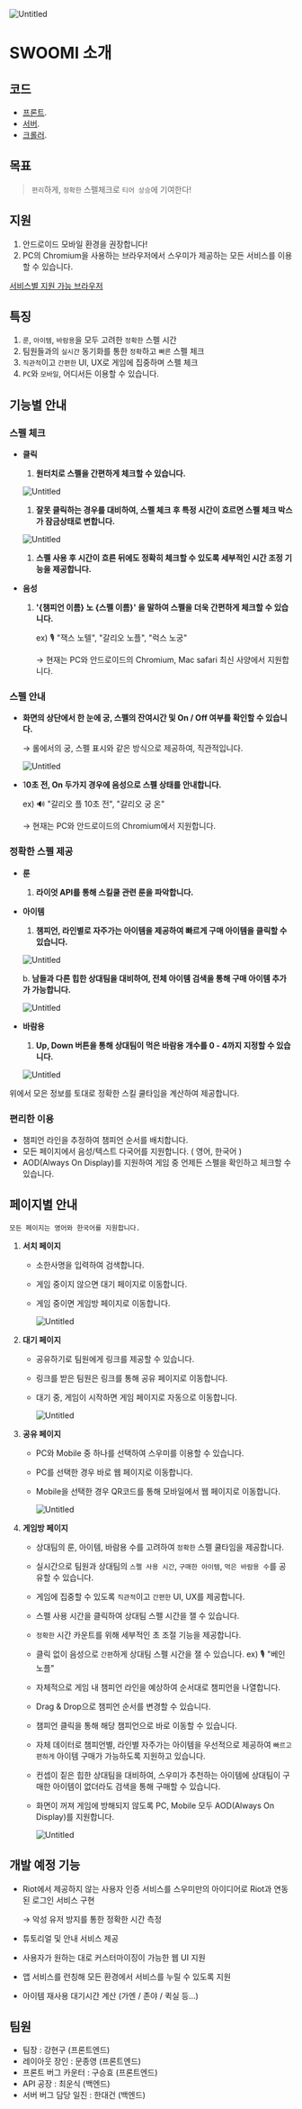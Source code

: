 ![Untitled](https://i.imgur.com/0AVIRFa.png)

# SWOOMI 소개

## 코드
- [프론트](https://github.com/OPGG-HACKTHON/web-c-client).
- [서버](https://github.com/OPGG-HACKTHON/web-team-c-backend).
- [크롤러](https://github.com/OPGG-HACKTHON/web-c-crawler).

## 목표

> `편리`하게, `정확한` 스펠체크로 `티어 상승`에 기여한다!

## 지원

1. 안드로이드 모바일 환경을 권장합니다!
2. PC의 Chromium을 사용하는 브라우저에서 스우미가 제공하는 모든 서비스를 이용할 수 있습니다.

[서비스별 지원 가능 브라우저](https://www.notion.so/449ca014ab7c4370a63d665702f51ce3)

## 특징

1. `룬`, `아이템`, `바람용`을 모두 고려한 `정확한` 스펠 시간
2. 팀원들과의 `실시간` 동기화를 통한 `정확`하고 `빠른` 스펠 체크
3. `직관적`이고 `간편한` UI, UX로 게임에 집중하며 스펠 체크
4. `PC`와 `모바일`, 어디서든 이용할 수 있습니다.

## **기능별 안내**

### 스펠 체크

- **클릭**
    1. **원터치로 스펠을 간편하게 체크할 수 있습니다.**

    ![Untitled](SWOOMI%20%E1%84%89%E1%85%A9%E1%84%80%E1%85%A2%208e8d5b6d95ca4a09ae48ccc7417466f6/Untitled.png)

    1. **잘못 클릭하는 경우를 대비하여, 스펠 체크 후 특정 시간이 흐르면 스펠 체크 박스가 잠금상태로 변합니다.**

    ![Untitled](SWOOMI%20%E1%84%89%E1%85%A9%E1%84%80%E1%85%A2%208e8d5b6d95ca4a09ae48ccc7417466f6/Untitled%201.png)

    1. **스펠 사용 후 시간이 흐른 뒤에도 정확히 체크할 수 있도록 세부적인 시간 조정 기능을 제공합니다.**

- **음성**
    1. **'{챔피언 이름} 노 {스펠 이름}' 을 말하여 스펠을 더욱 간편하게 체크할 수 있습니다.**

         ex) 🎙️ "잭스 노텔", "갈리오 노플", "럭스 노궁"

        → 현재는 PC와 안드로이드의 Chromium,  Mac safari 최신 사양에서 지원합니다.

### 스펠 안내

- **화면의 상단에서 한 눈에 궁, 스펠의 잔여시간 및 On / Off 여부를 확인할 수 있습니다.**

    → 롤에서의 궁, 스펠 표시와 같은 방식으로 제공하여, 직관적입니다.

    ![Untitled](SWOOMI%20%E1%84%89%E1%85%A9%E1%84%80%E1%85%A2%208e8d5b6d95ca4a09ae48ccc7417466f6/Untitled%202.png)

- 1**0초 전, On 두가지 경우에 음성으로 스펠 상태를 안내합니다.**

    ex) 🔊 "갈리오 플 10초 전", "갈리오 궁 온"

    → 현재는 PC와 안드로이드의 Chromium에서 지원합니다.

### 정확한 스펠 제공

- **룬**
    1. **라이엇 API를 통해 스킬쿨 관련 룬을 파악합니다.**

- **아이템**
    1. **챔피언, 라인별로 자주가는 아이템을 제공하여 빠르게 구매 아이템을 클릭할 수 있습니다.**

    ![Untitled](SWOOMI%20%E1%84%89%E1%85%A9%E1%84%80%E1%85%A2%208e8d5b6d95ca4a09ae48ccc7417466f6/Untitled%203.png)

    b. **남들과 다른 힙한 상대팀을 대비하여, 전체 아이템 검색을 통해 구매 아이템 추가가 가능합니다.**

    ![Untitled](SWOOMI%20%E1%84%89%E1%85%A9%E1%84%80%E1%85%A2%208e8d5b6d95ca4a09ae48ccc7417466f6/Untitled%204.png)

- **바람용**
    1. **Up, Down 버튼을 통해 상대팀이 먹은 바람용 개수를 0 - 4까지 지정할 수 있습니다.**

    ![Untitled](SWOOMI%20%E1%84%89%E1%85%A9%E1%84%80%E1%85%A2%208e8d5b6d95ca4a09ae48ccc7417466f6/Untitled%205.png)

위에서 모은 정보를 토대로 정확한 스킬 쿨타임을 계산하여 제공합니다.

### 편리한 이용

- 챔피언 라인을 추정하여 챔피언 순서를 배치합니다.
- 모든 페이지에서 음성/텍스트 다국어를 지원합니다. ( 영어, 한국어 )
- AOD(Always On Display)를 지원하여 게임 중 언제든 스펠을 확인하고 체크할 수 있습니다.

## **페이지별 안내**

`모든 페이지는 영어와 한국어를 지원합니다.`

1. **서치 페이지**
    - 소한사명을 입력하여 검색합니다.
    - 게임 중이지 않으면 대기 페이지로 이동합니다.
    - 게임 중이면 게임방 페이지로 이동합니다.

        ![Untitled](SWOOMI%20%E1%84%89%E1%85%A9%E1%84%80%E1%85%A2%208e8d5b6d95ca4a09ae48ccc7417466f6/Untitled%206.png)

1. **대기 페이지**
    - 공유하기로 팀원에게 링크를 제공할 수 있습니다.
    - 링크를 받은 팀원은 링크를 통해 공유 페이지로 이동합니다.
    - 대기 중, 게임이 시작하면 게임 페이지로 자동으로 이동합니다.

        ![Untitled](SWOOMI%20%E1%84%89%E1%85%A9%E1%84%80%E1%85%A2%208e8d5b6d95ca4a09ae48ccc7417466f6/Untitled%207.png)

1. **공유 페이지** 
    - PC와 Mobile 중 하나를 선택하여 스우미를 이용할 수 있습니다.
    - PC를 선택한 경우 바로 웹 페이지로 이동합니다.
    - Mobile을 선택한 경우 QR코드를 통해 모바일에서 웹 페이지로 이동합니다.

        ![Untitled](SWOOMI%20%E1%84%89%E1%85%A9%E1%84%80%E1%85%A2%208e8d5b6d95ca4a09ae48ccc7417466f6/Untitled%208.png)

1. **게임방 페이지**
    - 상대팀의 룬, 아이템, 바람용 수를 고려하여 `정확한` 스펠 쿨타임을 제공합니다.
    - 실시간으로 팀원과 상대팀의 `스펠 사용 시간`, `구매한 아이템`, `먹은 바람용 수`를 공유할 수 있습니다.
    - 게임에 집중할 수 있도록 `직관적`이고 `간편한` UI, UX를 제공합니다.
    - 스펠 사용 시간을 클릭하여 상대팀 스펠 시간을 잴 수 있습니다.
    - `정확한` 시간 카운트를 위해 세부적인 초 조절 기능을 제공합니다.
    - 클릭 없이 음성으로 `간편`하게 상대팀 스펠 시간을 잴 수 있습니다. ex) 🎙️ "베인 노플"
    - 자체적으로 게임 내 챔피언 라인을 예상하여 순서대로 챔피언을 나열합니다.
    - Drag & Drop으로 챔피언 순서를 변경할 수 있습니다.
    - 챔피언 클릭을 통해 해당 챔피언으로 바로 이동할 수 있습니다.
    - 자체 데이터로 챔피언별, 라인별 자주가는 아이템을 우선적으로 제공하여 `빠르고` `편하게` 아이템 구매가 가능하도록 지원하고 있습니다.
    - 컨셉이 짙은 힙한 상대팀을 대비하여, 스우미가 추천하는 아이템에 상대팀이 구매한 아이템이 없더라도 검색을 통해 구매할 수 있습니다.
    - 화면이 꺼져 게임에 방해되지 않도록 PC, Mobile 모두 AOD(Always On Display)를 지원합니다.

        ![Untitled](SWOOMI%20%E1%84%89%E1%85%A9%E1%84%80%E1%85%A2%208e8d5b6d95ca4a09ae48ccc7417466f6/Untitled%209.png)

## **개발 예정 기능**

- Riot에서 제공하지 않는 사용자 인증 서비스를 스우미만의 아이디어로 Riot과 연동된 로그인 서비스 구현

    → 악성 유저 방지를 통한 정확한 시간 측정

- 튜토리얼 및 안내 서비스 제공
- 사용자가 원하는 대로 커스터마이징이 가능한 웹 UI 지원
- 앱 서비스를 런칭해 모든 환경에서 서비스를 누릴 수 있도록 지원
- 아이템 재사용 대기시간 계산 (가엔 / 존야 / 퀵실 등...)


## 팀원

- 팀장 : 강현구 (프론트엔드)
- 레이아웃 장인 : 문종영 (프론트엔드)
- 프론트 버그 카운터 : 구승효 (프론트엔드)
- API 공장 : 최운식 (백엔드)
- 서버 버그 담당 일진 : 한대건 (백엔드)
